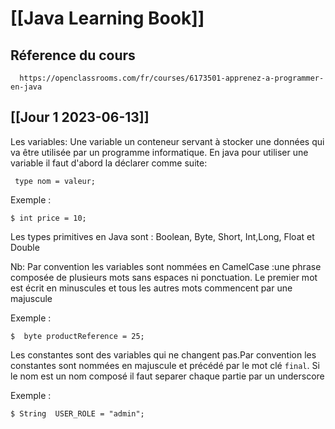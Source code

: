 [[Java Learning Book]]
========================

Réference du cours 
------------------

```
  https://openclassrooms.com/fr/courses/6173501-apprenez-a-programmer-en-java
```


[[Jour 1 2023-06-13]]
------------
Les variables:
Une variable un conteneur servant à stocker une données qui va être utilisée par un programme informatique.
En java pour utiliser une variable il faut d'abord la déclarer comme suite:

```
 type nom = valeur;
```

Exemple :
```
$ int price = 10;
```

Les types primitives en Java sont : Boolean, Byte, Short, Int,Long, Float et Double

Nb: Par convention les variables sont nommées en CamelCase :une phrase composée de plusieurs mots sans espaces ni ponctuation. Le premier mot est écrit en minuscules et tous les autres mots commencent par une majuscule

Exemple :

```
$  byte productReference = 25;
```

Les constantes sont des variables qui ne changent pas.Par convention les constantes sont nommées en majuscule et précédé par le mot clé ``final``. Si le nom est un nom composé il faut separer chaque partie par un underscore

Exemple :

```
$ String  USER_ROLE = "admin";
```



